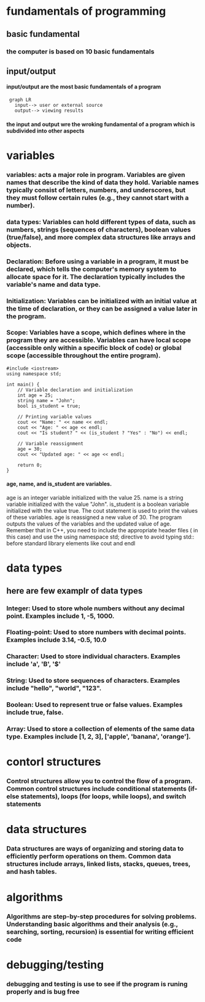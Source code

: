 # fundamentals of programming
## basic fundamental

### the computer is based on 10 basic fundamentals
## input/output
#### input/output are the most basic fundamentals of a program 
```mermaid
 graph LR
   input--> user or external source
   output--> viewing results 
```
#### the input and output wre the wroking fundamental of a program which is subdivided into other aspects
# variables
### variables: acts a major role in program.  Variables are given names that describe the kind of data they hold. Variable names typically consist of letters, numbers, and underscores, but they must follow certain rules (e.g., they cannot start with a number).
### data types:  Variables can hold different types of data, such as numbers, strings (sequences of characters), boolean values (true/false), and more complex data structures like arrays and objects.
### Declaration: Before using a variable in a program, it must be declared, which tells the computer's memory system to allocate space for it. The declaration typically includes the variable's name and data type.
### Initialization: Variables can be initialized with an initial value at the time of declaration, or they can be assigned a value later in the program.
### Scope: Variables have a scope, which defines where in the program they are accessible. Variables can have local scope (accessible only within a specific block of code) or global scope (accessible throughout the entire program).
```
#include <iostream>
using namespace std;

int main() {
    // Variable declaration and initialization
    int age = 25;
    string name = "John";
    bool is_student = true;

    // Printing variable values
    cout << "Name: " << name << endl;
    cout << "Age: " << age << endl;
    cout << "Is student? " << (is_student ? "Yes" : "No") << endl;

    // Variable reassignment
    age = 30;
    cout << "Updated age: " << age << endl;

    return 0;
}
```
#### age, name, and is_student are variables.
age is an integer variable initialized with the value 25.
name is a string variable initialized with the value "John".
is_student is a boolean variable initialized with the value true.
The cout statement is used to print the values of these variables.
age is reassigned a new value of 30.
The program outputs the values of the variables and the updated value of age.
Remember that in C++, you need to include the appropriate header files (<iostream> in this case) and use the using namespace std; directive to avoid typing std:: before standard library elements like cout and endl


# data types 
## here are few examplr of data types
### Integer: Used to store whole numbers without any decimal point. Examples include 1, -5, 1000.
### Floating-point: Used to store numbers with decimal points. Examples include 3.14, -0.5, 10.0
### Character: Used to store individual characters. Examples include 'a', 'B', '$'
### String: Used to store sequences of characters. Examples include "hello", "world", "123".
### Boolean: Used to represent true or false values. Examples include true, false.
### Array: Used to store a collection of elements of the same data type. Examples include [1, 2, 3], ['apple', 'banana', 'orange'].

# contorl structures
### Control structures allow you to control the flow of a program. Common control structures include conditional statements (if-else statements), loops (for loops, while loops), and switch statements

# data structures
###  Data structures are ways of organizing and storing data to efficiently perform operations on them. Common data structures include arrays, linked lists, stacks, queues, trees, and hash tables.
# algorithms
###  Algorithms are step-by-step procedures for solving problems. Understanding basic algorithms and their analysis (e.g., searching, sorting, recursion) is essential for writing efficient code
# debugging/testing
### debugging and testing is use to see if the program is runing properly and is bug free
